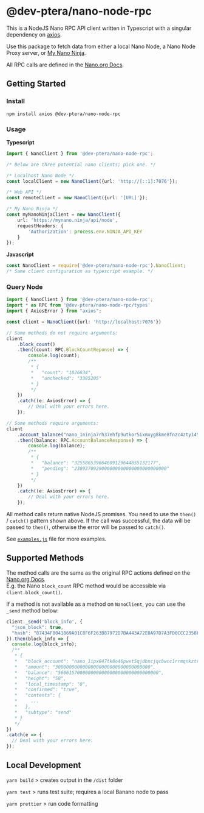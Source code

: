 # @dev-ptera/nano-node-rpc

This is a NodeJS Nano RPC API client written in Typescript with a singular dependency on [axios](https://www.npmjs.com/package/axios). 

Use this package to fetch data from either a local Nano Node, a Nano Node Proxy server, or [My Nano Ninja](https://mynano.ninja/).  

All RPC calls are defined in the [Nano.org Docs](https://docs.nano.org/commands/rpc-protocol/).

## Getting Started

### Install

`npm install axios @dev-ptera/nano-node-rpc`

### Usage

**Typescript**
```ts
import { NanoClient } from '@dev-ptera/nano-node-rpc';

/* Below are three potential nano clients; pick one. */

/* Localhost Nano Node */
const localClient = new NanoClient({url: 'http://[::1]:7076'});

/* Web API */
const remoteClient = new NanoClient({url: '[URL]'});

/* My Nano Ninja */
const myNanoNinjaClient = new NanoClient({
    url: 'https://mynano.ninja/api/node',
    requestHeaders: {
        'Authorization': process.env.NINJA_API_KEY
    }
});
```


**Javascript**
```js
const NanoClient = require('@dev-ptera/nano-node-rpc').NanoClient;
/* Same client configuration as typescript example. */
```

### Query Node


```ts
import { NanoClient } from '@dev-ptera/nano-node-rpc';
import * as RPC from '@dev-ptera/nano-node-rpc/types'
import { AxiosError } from "axios";

const client = NanoClient({url: 'http://localhost:7076'})

// Some methods do not require arguments:
client
    .block_count()
    .then((count: RPC.BlockCountReponse) => {
        console.log(count);
        /**
         * {
         *   "count": "1826834",
         *   "unchecked": "3385205"
         * }
         */
    })
    .catch((e: AxiosError) => {
        // Deal with your errors here.
    });

// Some methods require arguments:
client
    .account_balance("nano_1ninja7rh37ehfp9utkor5ixmxyg8kme8fnzc4zty145ibch8kf5jwpnzr3r")
    .then((balance: RPC.AccountBalanceResponse) => {
        console.log(balance);
        /**
         * {
         *   "balance": "325586539664609129644855132177",
         *   "pending": "2309370929000000000000000000000000"
         * }
         */
    })
    .catch((e: AxiosError) => {
        // Deal with your errors here.
    });
```
All method calls return native NodeJS promises. You need to use the `then()` / `catch()` pattern shown above. 
If the call was successful, the data will be passed to `then()`, otherwise the error will be passed to `catch()`. 

See [`examples.js`](examples.js) file for more examples.

## Supported Methods

The method calls are the same as the original RPC actions defined on the [Nano.org Docs](https://docs.nano.org/commands/rpc-protocol/).  
E.g. the Nano `block_count` RPC method would be accessible via `client.block_count()`.

If a method is not available as a method on `NanoClient`, you can use the `_send` method below: 

```js
client._send('block_info', {
  "json_block": true,
  "hash": "87434F8041869A01C8F6F263B87972D7BA443A72E0A97D7A3FD0CCC2358FD6F9"
}).then(block_info => {
  console.log(block_info);
  /**
   * {
   *   "block_account": "nano_1ipx847tk8o46pwxt5qjdbncjqcbwcc1rrmqnkztrfjy5k7z4imsrata9est",
   *   "amount": "30000000000000000000000000000000000",
   *   "balance": "5606157000000000000000000000000000000",
   *   "height": "58",
   *   "local_timestamp": "0",
   *   "confirmed": "true",
   *   "contents": {
   *     ...
   *   },
   *   "subtype": "send"
   * }
   */
})
.catch(e => {
  // Deal with your errors here.
});
```

## Local Development

`yarn build` > creates output in the `/dist` folder

`yarn test` > runs test suite; requires a local Banano node to pass

`yarn prettier` > run code formatting
